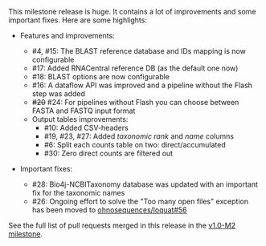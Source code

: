 This milestone release is huge. It contains a lot of improvements and some important fixes. Here are some highlights:

* Features and improvements:
  - #4, #15: The BLAST reference database and IDs mapping is now configurable
  - #17: Added RNACentral reference DB (as the default one now)
  - #18: BLAST options are now configurable
  - #16: A dataflow API was improved and a pipeline without the Flash step was added
  - ~~#20~~ #24: For pipelines without Flash you can choose between FASTA and FASTQ input format
  - Output tables improvements:
    + #10: Added CSV-headers
    + #19, #23, #27: Added _taxonomic rank_ and _name_ columns
    + #6: Split each counts table on two: direct/accumulated
    + #30: Zero direct counts are filtered out

* Important fixes:
  - #28: Bio4j-NCBITaxonomy database was updated with an important fix for the taxonomic names
  - #26: Ongoing effort to solve the "Too many open files" exception has been moved to [ohnosequences/loquat#56](https://github.com/ohnosequences/loquat/pull/56)


See the full list of pull requests merged in this release in the [v1.0-M2 milestone](https://github.com/ohnosequences/mg7/issues?q=milestone%3Av1.0-M2).
